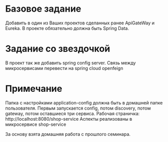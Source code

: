 # Базовое задание

Добавить в один из Ваших проектов сделанных ранее ApiGateWay и Eureka. 
В проекте обязательно должна быть Spring Data.

# Задание со звездочкой

В проект так же добавить spring config server. 
Связь между микросервисами перевести на spring cloud openfeign

# Примечание

Папка с настройками application-config должна быть в домашней папке пользователя.
Первым запускается config, потом discovery, потом gateway, потом оставшиеся три сервиса.
Рабочая страничка: http://localhost:8080/shop-service
Аспекты реализованы в микросервисе shop-service 

За основу взята домашняя работа с прошлого семинара.
